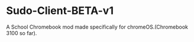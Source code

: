 # Sudo-Client-BETA-v1
A School Chromebook mod made specifically for chromeOS.(Chromebook 3100 so far).
